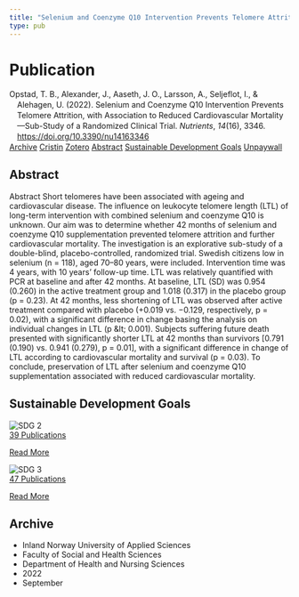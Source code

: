 ```yaml
---
title: "Selenium and Coenzyme Q10 Intervention Prevents Telomere Attrition, with Association to Reduced Cardiovascular Mortality—Sub-Study of a Randomized Clinical Trial"
type: pub
---
```

<h1>Publication</h1>
<article id="csl-bib-container-3YDEJQXT" class="csl-bib-container">
  <div class="csl-bib-body" style="line-height: 1.35; padding-left: 1em; text-indent:-1em;">
  <div class="csl-entry">Opstad, T. B., Alexander, J., Aaseth, J. O., Larsson, A., Seljeflot, I., &amp; Alehagen, U. (2022). Selenium and Coenzyme Q10 Intervention Prevents Telomere Attrition, with Association to Reduced Cardiovascular Mortality&#x2014;Sub-Study of a Randomized Clinical Trial. <i>Nutrients</i>, <i>14</i>(16), 3346. <a href="https://doi.org/10.3390/nu14163346">https://doi.org/10.3390/nu14163346</a></div>
</div>
  <div class="csl-bib-buttons">
    <a href="#taxonomy-article-3YDEJQXT" class="csl-bib-button">Archive</a>
    <a href="https://app.cristin.no/results/show.jsf?id=2050223" alt="Cristin URL" class="csl-bib-button">Cristin</a>
    <a href="http://zotero.org/groups/5022929/items/3YDEJQXT" alt="Zotero URL" class="csl-bib-button">Zotero</a>
    <a href="#abstract-article-3YDEJQXT" class="csl-bib-button">Abstract</a>
    <a href="#sdg-article-3YDEJQXT" class="csl-bib-button">Sustainable Development Goals</a>
    <a href="https://www.mdpi.com/2072-6643/14/16/3346/pdf?version=1661241366" class="csl-bib-button">Unpaywall</a>
  </div>
  <div id="csl-bib-meta-container-3YDEJQXT"></div>
</article>
<div id="csl-bib-meta-3YDEJQXT" class="csl-bib-meta">
  <article id="abstract-article-3YDEJQXT" class="abstract-article">
    <h1>Abstract</h1>
    Abstract 
Short telomeres have been associated with ageing and cardiovascular disease. The influence on leukocyte telomere length (LTL) of long-term intervention with combined selenium and coenzyme Q10 is unknown. Our aim was to determine whether 42 months of selenium and coenzyme Q10 supplementation prevented telomere attrition and further cardiovascular mortality. The investigation is an explorative sub-study of a double-blind, placebo-controlled, randomized trial. Swedish citizens low in selenium (n = 118), aged 70–80 years, were included. Intervention time was 4 years, with 10 years’ follow-up time. LTL was relatively quantified with PCR at baseline and after 42 months. At baseline, LTL (SD) was 0.954 (0.260) in the active treatment group and 1.018 (0.317) in the placebo group (p = 0.23). At 42 months, less shortening of LTL was observed after active treatment compared with placebo (+0.019 vs. −0.129, respectively, p = 0.02), with a significant difference in change basing the analysis on individual changes in LTL (p &amp;lt; 0.001). Subjects suffering future death presented with significantly shorter LTL at 42 months than survivors [0.791 (0.190) vs. 0.941 (0.279), p = 0.01], with a significant difference in change of LTL according to cardiovascular mortality and survival (p = 0.03). To conclude, preservation of LTL after selenium and coenzyme Q10 supplementation associated with reduced cardiovascular mortality.
  </article>
  <article id="sdg-article-3YDEJQXT" class="sdg-article">
    <h1>Sustainable Development Goals</h1>
    <div class="sdg-container"><div id="sdg2" class="sdg">
<img src="{{< params subfolder >}}images/sdg/sdg02_en.png" class="image" alt="SDG 2">
<div class="sdg-overlay">
<a href="{{< params subfolder >}}en/archive/?sdg=2#archive" class="sdg-publication-count"><span>39</span> Publications</a>
<p><a href="https://sdgs.un.org/goals/goal2" class="sdg-read-more">Read More</a></p>
</div>
</div> <div id="sdg3" class="sdg">
<img src="{{< params subfolder >}}images/sdg/sdg03_en.png" class="image" alt="SDG 3">
<div class="sdg-overlay">
<a href="{{< params subfolder >}}en/archive/?sdg=3#archive" class="sdg-publication-count"><span>47</span> Publications</a>
<p><a href="https://sdgs.un.org/goals/goal3" class="sdg-read-more">Read More</a></p>
</div>
</div></div>
  </article>
  <article id="taxonomy-article-3YDEJQXT" class="taxonomy-article">
    <h1>Archive</h1>
    <ul>
      <li>Inland Norway University of Applied Sciences</li>
      <li>Faculty of Social and Health Sciences</li>
      <li>Department of Health and Nursing Sciences</li>
      <li>2022</li>
      <li>September</li>
    </ul>
  </article>
</div>
